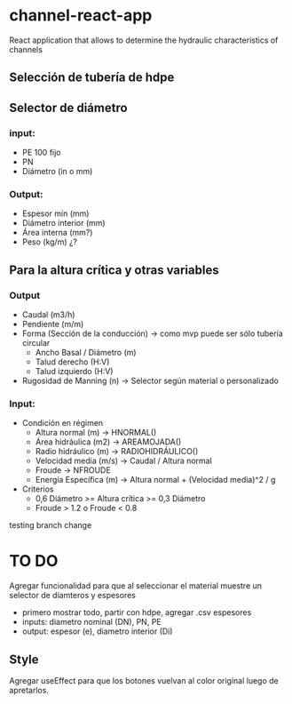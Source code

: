 # channel-react-app
React application that allows to determine the hydraulic characteristics of channels

## Selección de tubería de hdpe

## Selector de diámetro

### input: 
- PE 100 fijo
- PN
- Diámetro (in o mm)

### Output:
- Espesor mín (mm)
- Diámetro interior (mm)
- Área interna (mm?) 
- Peso (kg/m) ¿?

## Para la altura crítica y otras variables
### Output
- Caudal (m3/h)
- Pendiente (m/m)
- Forma (Sección de la conducción) -> como mvp puede ser sólo tubería circular
  - Ancho Basal / Diámetro (m)
  - Talud derecho (H:V)
  - Talud  izquierdo  (H:V)
- Rugosidad de Manning (n) -> Selector según material o personalizado
### Input:
- Condición en régimen
  - Altura normal (m) -> HNORMAL()
  - Área hidráulica (m2) -> AREAMOJADA()
  - Radio hidráulico (m) -> RADIOHIDRÁULICO()
  - Velocidad media (m/s) -> Caudal / Altura normal 
  - Froude -> NFROUDE
  - Energía Específica (m) ->  Altura normal +  (Velocidad media)^2 / g 
- Criterios
  - 0,6  Diámetro   >=  Altura crítica >=  0,3 Diámetro 
  - Froude > 1.2 o  Froude  <  0.8

testing branch change

# TO DO
Agregar funcionalidad para que al seleccionar el material muestre un selector de diamteros y espesores 

  -  primero mostrar todo, partir con hdpe, agregar .csv espesores
  -  inputs: diametro nominal (DN), PN, PE
  -  output: espesor (e), diametro interior (Di)

## Style
Agregar useEffect para que los botones vuelvan al color original luego de apretarlos.